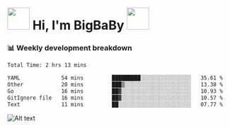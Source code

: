 <!-- Title -->
<h1>
    <img src="https://media.tenor.com/TlyRveJkgo4AAAAi/cloud-cloud-strife.gif" width="50"/>
    Hi, I'm BigBaBy
    <img src="https://media.tenor.com/TlyRveJkgo4AAAAi/cloud-cloud-strife.gif" width="50"/>
</h1>

<h3> 📊 Weekly development breakdown </h3>
<!-- waka-readme-stats -->

<!--START_SECTION:waka-->

```txt
Total Time: 2 hrs 13 mins

YAML             54 mins         █████████░░░░░░░░░░░░░░░░   35.61 %
Other            20 mins         ███▒░░░░░░░░░░░░░░░░░░░░░   13.38 %
Go               16 mins         ██▓░░░░░░░░░░░░░░░░░░░░░░   10.93 %
GitIgnore file   16 mins         ██▓░░░░░░░░░░░░░░░░░░░░░░   10.57 %
Text             11 mins         ██░░░░░░░░░░░░░░░░░░░░░░░   07.77 %
```

<!--END_SECTION:waka-->

![Alt text](https://spotify-recently-played-readme.vercel.app/api?user=21b7yx6vkj66csord5swswvza&count=10&width=1000)

